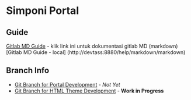 # Simponi Portal

## Guide
[Gitlab MD Guide](https://docs.gitlab.com/ee/user/markdown.html) - klik link ini untuk dokumentasi gitlab MD (markdown)   
[Gitlab MD Guide - local] (http://devtass:8880/help/markdown/markdown)

## Branch Info

* [Git Branch for Portal Development](http://devtass:8880/simponi/simponi-portal/tree/development) - _Not Yet_
* [Git Branch for HTML Theme Development](http://devtass:8880/simponi/simponi-portal/tree/master-theme) - **Work in Progress**